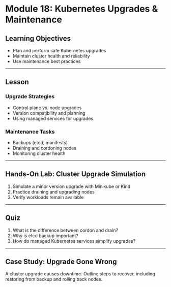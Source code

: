 # Module 18: Kubernetes Upgrades & Maintenance

## Learning Objectives
- Plan and perform safe Kubernetes upgrades
- Maintain cluster health and reliability
- Use maintenance best practices

---

## Lesson

### Upgrade Strategies
- Control plane vs. node upgrades
- Version compatibility and planning
- Using managed services for upgrades

### Maintenance Tasks
- Backups (etcd, manifests)
- Draining and cordoning nodes
- Monitoring cluster health

---

## Hands-On Lab: Cluster Upgrade Simulation
1. Simulate a minor version upgrade with Minikube or Kind
2. Practice draining and upgrading nodes
3. Verify workloads remain available

---

## Quiz
1. What is the difference between cordon and drain?
2. Why is etcd backup important?
3. How do managed Kubernetes services simplify upgrades?

---

## Case Study: Upgrade Gone Wrong
A cluster upgrade causes downtime. Outline steps to recover, including restoring from backup and rolling back nodes.